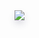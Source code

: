 <img src="https://media3.giphy.com/media/shckVfW7eyCPu/100w.gif?cid=5a38a5a2wid98myw3wkfe3n6leedlevaty2vwqredu4922nn&amp;rid=100w.gif&amp;ct=g" style="box-shadow: rgba(50, 50, 93, 0.25) 0px 6px 12px -2px, rgba(255, 255, 255, 0.3) 0px 3px 7px -3px;"/>
<!--
**Simonoob/simonoob** is a ✨ _special_ ✨ repository because its `README.md` (this file) appears on your GitHub profile.

Here are some ideas to get you started:

- 🔭 I’m currently working on ...
- 🌱 I’m currently learning ...
- 👯 I’m looking to collaborate on ...
- 🤔 I’m looking for help with ...
- 💬 Ask me about ...
- 📫 How to reach me: ...
- 😄 Pronouns: ...
- ⚡ Fun fact: ...
-->
